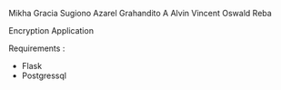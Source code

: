 Mikha Gracia Sugiono
Azarel Grahandito A
Alvin Vincent Oswald Reba

Encryption Application

Requirements :
- Flask
- Postgressql
